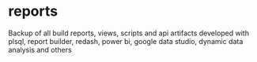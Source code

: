 # reports

Backup of all build reports, views, scripts and api artifacts developed with plsql, report builder, redash, power bi, google data studio, dynamic data analysis and others
